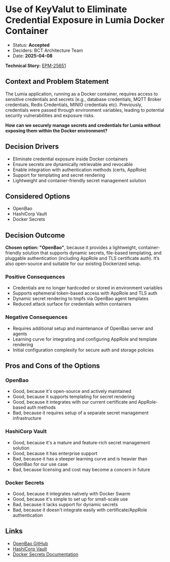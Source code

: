 # Use of KeyValut to Eliminate Credential Exposure in Lumia Docker Container

* Status: **Accepted**  
* Deciders: BCT Architecture Team
* Date: **2025-04-08**

**Technical Story:** [EPM-25651](https://terumobct.atlassian.net/browse/EPM-25651)

## Context and Problem Statement

The Lumia application, running as a Docker container, requires access to sensitive credentials and secrets (e.g., database credentials, MQTT Broker credentials, Redis Credentials, MINIO credentials etc). Previously, credentials were passed through environment variables, leading to potential security vulnerabilities and exposure risks.

**How can we securely manage secrets and credentials for Lumia without exposing them within the Docker environment?**

## Decision Drivers

* Eliminate credential exposure inside Docker containers
* Ensure secrets are dynamically retrievable and revocable
* Enable integration with authentication methods (certs, AppRole)
* Support for templating and secret rendering
* Lightweight and container-friendly secret management solution

## Considered Options

* OpenBao
* HashiCorp Vault
* Docker Secrets

## Decision Outcome

**Chosen option: "OpenBao"**, because it provides a lightweight, container-friendly solution that supports dynamic secrets, file-based templating, and pluggable authentication (including AppRole and TLS certificate auth). It’s also open-source and suitable for our existing Dockerized setup.

### Positive Consequences

* Credentials are no longer hardcoded or stored in environment variables
* Supports ephemeral token-based access with AppRole and TLS auth
* Dynamic secret rendering to tmpfs via OpenBao agent templates
* Reduced attack surface for credentials within containers

### Negative Consequences

* Requires additional setup and maintenance of OpenBao server and agents
* Learning curve for integrating and configuring AppRole and template rendering
* Initial configuration complexity for secure auth and storage policies

## Pros and Cons of the Options

### OpenBao

* Good, because it's open-source and actively maintained
* Good, because it supports templating for secret rendering
* Good, because it integrates with our current certificate and AppRole-based auth methods
* Bad, because it requires setup of a separate secret management infrastructure

### HashiCorp Vault

* Good, because it's a mature and feature-rich secret management solution
* Good, because it has enterprise support
* Bad, because it has a steeper learning curve and is heavier than OpenBao for our use case
* Bad, because licensing and cost may become a concern in future

### Docker Secrets

* Good, because it integrates natively with Docker Swarm
* Good, because it's simple to set up for small-scale use
* Bad, because it lacks support for dynamic secrets
* Bad, because it doesn't integrate easily with certificate/AppRole authentication

## Links

* [OpenBao GitHub](https://github.com/openbao/openbao)
* [HashiCorp Vault](https://www.vaultproject.io/)
* [Docker Secrets Documentation](https://docs.docker.com/engine/swarm/secrets/)
